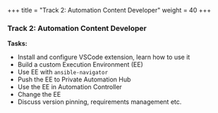 +++
title = "Track 2: Automation Content Developer"
weight = 40
+++

### Track 2: Automation Content Developer

**Tasks:**
* Install and configure VSCode extension, learn how to use it
* Build a custom Execution Environment (EE)
* Use EE with `ansible-navigator`
* Push the EE to Private Automation Hub
* Use the EE in Automation Controller
* Change the EE
* Discuss version pinning, requirements management etc.
